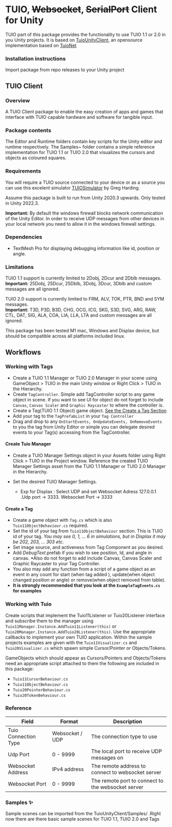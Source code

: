 # TUIO, ~~Websocket~~, ~~SerialPort~~ Client for Unity

TUIO part of this package provides the functionality to use TUIO 1.1 or 2.0 in you Unity projects. It is based on [TuioUnityClient](https://github.com/InteractiveScapeGmbH/TuioUnityClient), an opensource implementation based on [TuioNet](https://github.com/InteractiveScapeGmbH/TuioNet)


### Installation instructions

Import package from repo releases to your Unity project

## TUIO Client

### Overview 

A TUIO Client package to enable the easy creation of apps and games that interface with TUIO capable hardware and software for tangible input.

### Package contents

The Editor and Runtime folders contain key scripts for the Unity editor and runtime respectively. The Samples~ folder contains a simple reference implementation for TUIO 1.1 or TUIO 2.0 that visualizes the cursors and objects as coloured squares.

### Requirements

You will require a TUIO source connected to your device or as a source you can use this excelent simulator [TUIOSimulator](https://github.com/gregharding/TUIOSimulator) by Greg Harding.

Assume this package is built to run from Unity 2020.3 upwards. Only tested in Unity 2022.3.

**Important:** By default the windows firewall blocks network communication of the Unity Editor. In order to receive UDP messages from other devices in your local network you need to allow it in the windows firewall settings.

### Dependencies
- TextMesh Pro for displaying debugging information like id, position or angle.

### Limitations

TUIO 1.1 support is currently limited to 2Dobj, 2Dcur and 2Dblb messages.</br>
**Important:** 25Dobj, 25Dcur, 25Dblb, 3Dobj, 3Dcur, 3Dblb and custom messages are all ignored.

TUIO 2.0 support is currently limited to FRM, ALV, TOK, PTR, BND and SYM messages.</br> 
**Important:** T3D, P3D, B3D, CHG, OCG, ICG, SKG, S3D, SVG, ARG, RAW, CTL, DAT, SIG, ALA, COA, LIA, LLA, LTA and custom messages are all ignored.

This package has been tested M1 mac, Windows and Displax device, but should be compatible across all platforms included linux.

## Workflows

### Working with Tags

- Create a TUIO 1.1 Manager or TUIO 2.0 Manager in your scene using GameObject > TUIO in the main Unity window or Right Click > TUIO in the Hierarchy.
- Create ```TagController```. Simple add TagController script to any game object in scene. If you want to see UI for object do not forget to include ```Canvas```, ```Canvas Scaler``` and ```Graphic Raycaster``` to where the controller is.
- Create a Tag(TUIO 1.1 Object) game object. [See the Create a Tag Section](#create-tag)
- Add your tag to the ```TagPrefabList``` in your ```Tag Controller```
- Drag and drop to any ```OnStartEvents, OnUpdateEvents, OnRemoveEvents``` to you the tag from Unity Editor or simple you can delegate desired events to your Tag(s) accessing from the TagController.
  

#### Create Tuio Manager
- Create a TUIO Manager Settings object in your Assets folder using Right Click > TUIO in the Project window. Reference the created TUIO Manager Settings asset from the TUIO 1.1 Manager or TUIO 2.0 Manager in the Hierarchy.

- Set the desired TUIO Manager Settings. 
   - Exp for Displax : Select UDP and set Websocket Adress 127.0.0.1 .Udp port -> 3333. Websocket Port -> 3333
  

#### Create a Tag
- Create a game object with ```Tag.cs``` which is also ```Tuio11ObjectBehaviour.cs``` required.
- Set the id of your tag from ```Tuio11ObjectBehaviour``` section. This is TUIO id of your tag. *You may see 0, 1, ... 6 in simulations, but in Displax it may be 202, 203, ... 303 etc.*
- Set image source, and activeness from Tag Component as you desired.
- Add *DebugText*.prefab if you wish to see position, Id, and angle in canvas. *Also do not forget to add include Canvas, Canvas Scaler and Graphic Raycaster to your Tag Controller.
- You also may add any function from a script of a game object as an event in any count for start (when tag added ), update(when object changed position or angle) or remove(when object removed from table). 
-  **It is strongly recommended that you look at the ```ExampleTagEvents.cs``` for examples**

### Working with Tuio
Create scripts that implement the Tuio11Listener or Tuio20Listener interface and subscribe them to the manager using ```Tuio11Manager.Instance.AddTuio11Listener(this)``` or ```Tuio20Manager.Instance.AddTuio20Listener(this)```. Use the
appropriate callbacks to implement your own TUIO application. Within the sample projects examples are given with the ```Tuio11Visualizer.cs``` and ```Tuio20Visualizer.cs``` which spawn simple Cursor/Pointer or Objects/Tokens. 

GameObjects which should appear as Cursors/Pointers and Objects/Tokens need an appropriate script attached to them the following are included in this package:
- ```Tuio11CursorBehaviour.cs```
- ```Tuio11ObjectBehaviour.cs```
- ```Tuio20PointerBehaviour.cs```
- ```Tuio20TokenBehaviour.cs```

### Reference

| **Field** | **Format** | **Description** |
|--|--|--|
|Tuio Connection Type | Websocket / UDP | The connection type to use
| Udp Port | 0 - 9999 | The local port to receive UDP messages on |
| Websocket Address | IPv4 address   | The remote address to connect to websocket server
| Websocket Port | 0 - 9999 | The remote port to connect to the websocket server |


### Samples ✨
Sample scenes can be imported from the TuioUnityClient/Samples/ .Right now there are there basic sample scenes for TUIO 1.1, TUIO 2.0 and Tags


